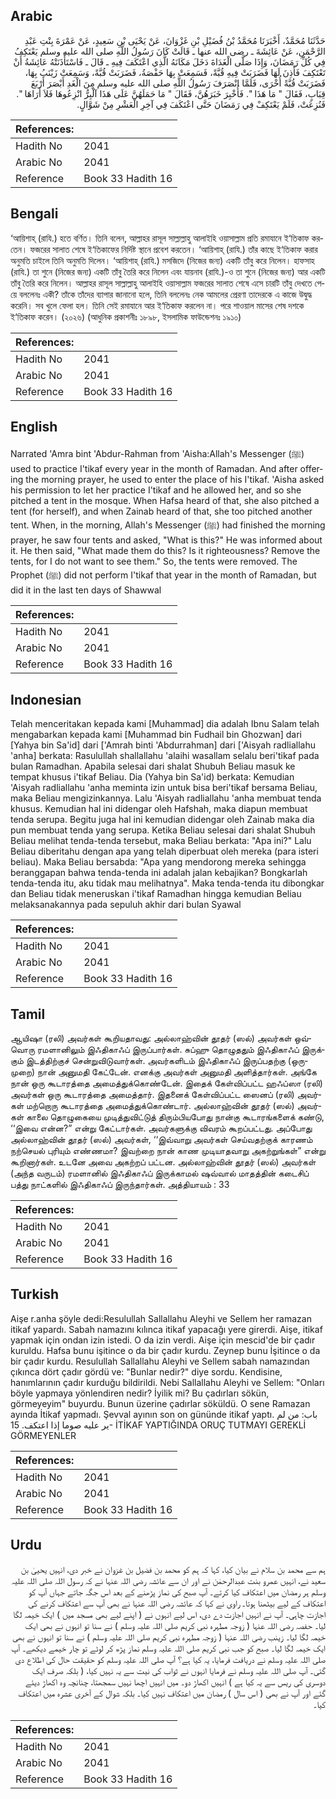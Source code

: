 ## Arabic


<div dir="rtl" lang="ar" style={{fontSize:'larger',backgroundColor:'#f8f9fa',padding:20}}>
حَدَّثَنَا مُحَمَّدٌ، أَخْبَرَنَا مُحَمَّدُ بْنُ فُضَيْلِ بْنِ غَزْوَانَ، عَنْ يَحْيَى بْنِ سَعِيدٍ، عَنْ عَمْرَةَ بِنْتِ عَبْدِ الرَّحْمَنِ، عَنْ عَائِشَةَ ـ رضى الله عنها ـ قَالَتْ كَانَ رَسُولُ اللَّهِ صلى الله عليه وسلم يَعْتَكِفُ فِي كُلِّ رَمَضَانَ، وَإِذَا صَلَّى الْغَدَاةَ دَخَلَ مَكَانَهُ الَّذِي اعْتَكَفَ فِيهِ ـ قَالَ ـ فَاسْتَأْذَنَتْهُ عَائِشَةُ أَنْ تَعْتَكِفَ فَأَذِنَ لَهَا فَضَرَبَتْ فِيهِ قُبَّةً، فَسَمِعَتْ بِهَا حَفْصَةُ، فَضَرَبَتْ قُبَّةً، وَسَمِعَتْ زَيْنَبُ بِهَا، فَضَرَبَتْ قُبَّةً أُخْرَى، فَلَمَّا انْصَرَفَ رَسُولُ اللَّهِ صلى الله عليه وسلم مِنَ الْغَدِ أَبْصَرَ أَرْبَعَ قِبَابٍ، فَقَالَ ‏"‏ مَا هَذَا ‏"‏‏.‏ فَأُخْبِرَ خَبَرَهُنَّ، فَقَالَ ‏"‏ مَا حَمَلَهُنَّ عَلَى هَذَا آلْبِرُّ انْزِعُوهَا فَلاَ أَرَاهَا ‏"‏‏.‏ فَنُزِعَتْ، فَلَمْ يَعْتَكِفْ فِي رَمَضَانَ حَتَّى اعْتَكَفَ فِي آخِرِ الْعَشْرِ مِنْ شَوَّالٍ‏.‏
</div>
<div style={{backgroundColor:'#f8f9fa',padding:20, marginBottom: 10}}><table> <thead> <tr> <th>References:</th> <th></th> </tr> </thead> <tbody><tr><td>Hadith No</td><td>2041</td></tr><tr><td>Arabic No</td><td>2041</td></tr><tr><td>Reference</td><td>Book 33 Hadith 16</td></tr></tbody></table></div>

## Bengali


<div dir="ltr" lang="bn" style={{fontSize:'larger',backgroundColor:'#f8f9fa',padding:20}}>
‘আয়িশাহ্ (রাযি.) হতে বর্ণিত। তিনি বলেন, আল্লাহর রাসূল সাল্লাল্লাহু আলাইহি ওয়াসাল্লাম প্রতি রমাযানে ই‘তিকাফ করতেন। ফজরের সালাত শেষে ই‘তিকাফের নির্দিষ্ট স্থানে প্রবেশ করতেন। ‘আয়িশাহ্ (রাযি.) তাঁর কাছে ই‘তিকাফ করার অনুমতি চাইলে তিনি অনুমতি দিলেন। ‘আয়িশাহ্ (রাযি.) মসজিদে (নিজের জন্য) একটি তাঁবু করে নিলেন। হাফসাহ (রাযি.) তা শুনে (নিজের জন্য) একটি তাঁবু তৈরি করে নিলেন এবং যায়নাব (রাযি.)-ও তা শুনে (নিজের জন্য) আর একটি তাঁবু তৈরি করে নিলেন। আল্লাহর রাসূল সাল্লাল্লাহু আলাইহি ওয়াসাল্লাম ফজরের সালাত শেষে এসে চারটি তাঁবু দেখতে পেয়ে বললেনঃ একী? তাঁকে তাঁদের ব্যাপার জানানো হলে, তিনি বললেনঃ নেক আমলের প্রেরণা তাদেরকে এ কাজে উদ্বুদ্ধ করেনি। সব খুলে ফেলা হল। তিনি সেই রমাযানে আর ই‘তিকাফ করলেন না। পরে শাওয়াল মাসের শেষ দশকে ই‘তিকাফ করেন। (২০২৬) (আধুনিক প্রকাশনীঃ ১৮৯৮, ইসলামিক ফাউন্ডেশনঃ ১৯১০)
</div>
<div style={{backgroundColor:'#f8f9fa',padding:20, marginBottom: 10}}><table> <thead> <tr> <th>References:</th> <th></th> </tr> </thead> <tbody><tr><td>Hadith No</td><td>2041</td></tr><tr><td>Arabic No</td><td>2041</td></tr><tr><td>Reference</td><td>Book 33 Hadith 16</td></tr></tbody></table></div>

## English


<div dir="ltr" lang="en" style={{fontSize:'larger',backgroundColor:'#f8f9fa',padding:20}}>
Narrated 'Amra bint 'Abdur-Rahman from 'Aisha:Allah's Messenger (ﷺ) used to practice I'tikaf every year in the month of Ramadan. And after offering the morning prayer, he used to enter the place of his I'tikaf. 'Aisha asked his permission to let her practice I'tikaf and he allowed her, and so she pitched a tent in the mosque. When Hafsa heard of that, she also pitched a tent (for herself), and when Zainab heard of that, she too pitched another tent. When, in the morning, Allah's Messenger (ﷺ) had finished the morning prayer, he saw four tents and asked, "What is this?" He was informed about it. He then said, "What made them do this? Is it righteousness? Remove the tents, for I do not want to see them." So, the tents were removed. The Prophet (ﷺ) did not perform I'tikaf that year in the month of Ramadan, but did it in the last ten days of Shawwal
</div>
<div style={{backgroundColor:'#f8f9fa',padding:20, marginBottom: 10}}><table> <thead> <tr> <th>References:</th> <th></th> </tr> </thead> <tbody><tr><td>Hadith No</td><td>2041</td></tr><tr><td>Arabic No</td><td>2041</td></tr><tr><td>Reference</td><td>Book 33 Hadith 16</td></tr></tbody></table></div>

## Indonesian


<div dir="ltr" lang="id" style={{fontSize:'larger',backgroundColor:'#f8f9fa',padding:20}}>
Telah menceritakan kepada kami [Muhammad] dia adalah Ibnu Salam telah mengabarkan kepada kami [Muhammad bin Fudhail bin Ghozwan] dari [Yahya bin Sa'id] dari ['Amrah binti 'Abdurrahman] dari ['Aisyah radliallahu 'anha] berkata: Rasulullah shallallahu 'alaihi wasallam selalu beri'tikaf pada bulan Ramadhan. Apabila selesai dari shalat Shubuh Beliau masuk ke tempat khusus i'tikaf Beliau. Dia (Yahya bin Sa'id) berkata: Kemudian 'Aisyah radliallahu 'anha meminta izin untuk bisa beri'tikaf bersama Beliau, maka Beliau mengizinkannya. Lalu 'Aisyah radliallahu 'anha membuat tenda khusus. Kemudian hal ini didengar oleh Hafshah, maka diapun membuat tenda serupa. Begitu juga hal ini kemudian didengar oleh Zainab maka dia pun membuat tenda yang serupa. Ketika Beliau selesai dari shalat Shubuh Beliau melihat tenda-tenda tersebut, maka Beliau berkata: "Apa ini?" Lalu Beliau diberitahu dengan apa yang telah diperbuat oleh mereka (para isteri beliau). Maka Beliau bersabda: "Apa yang mendorong mereka sehingga beranggapan bahwa tenda-tenda ini adalah jalan kebajikan? Bongkarlah tenda-tenda itu, aku tidak mau melihatnya". Maka tenda-tenda itu dibongkar dan Beliau tidak meneruskan i'tikaf Ramadhan hingga kemudian Beliau melaksanakannya pada sepuluh akhir dari bulan Syawal
</div>
<div style={{backgroundColor:'#f8f9fa',padding:20, marginBottom: 10}}><table> <thead> <tr> <th>References:</th> <th></th> </tr> </thead> <tbody><tr><td>Hadith No</td><td>2041</td></tr><tr><td>Arabic No</td><td>2041</td></tr><tr><td>Reference</td><td>Book 33 Hadith 16</td></tr></tbody></table></div>

## Tamil


<div dir="ltr" lang="ta" style={{fontSize:'larger',backgroundColor:'#f8f9fa',padding:20}}>
ஆயிஷா (ரலி) அவர்கள் கூறியதாவது: அல்லாஹ்வின் தூதர் (ஸல்) அவர்கள் ஒவ்வொரு ரமளானிலும் இஃதிகாஃப் இருப்பார்கள். சுப்ஹு தொழுததும் இஃதிகாஃப் இருக்கும் இடத்திற்குச் சென்றுவிடுவார்கள். அவர்களிடம் இஃதிகாஃப் இருப்பதற்கு (ஒருமுறை) நான் அனுமதி கேட்டேன். எனக்கு அவர்கள் அனுமதி அளித்தார்கள். அங்கே நான் ஒரு கூடாரத்தை அமைத்துக்கொண்டேன். இதைக் கேள்விப்பட்ட ஹஃப்ஸா (ரலி) அவர்கள் ஒரு கூடாரத்தை அமைத்தார். இதனைக் கேள்விப்பட்ட ஸைனப் (ரலி) அவர்கள் மற்றொரு கூடாரத்தை அமைத்துக்கொண்டார். அல்லாஹ்வின் தூதர் (ஸல்) அவர்கள் காலை தொழுகையை முடித்துவிட்டுத் திரும்பியபோது நான்கு கூடாரங்களைக் கண்டு, ‘‘இவை என்ன?” என்று கேட்டார்கள். அவர்களுக்கு விவரம் கூறப்பட்டது. அப்போது அல்லாஹ்வின் தூதர் (ஸல்) அவர்கள், ‘‘இவ்வாறு அவர்கள் செய்வதற்குக் காரணம் நற்செயல் புரியும் எண்ணமா? இவற்றை நான் காண முடியாதவாறு அகற்றுங்கள்” என்று கூறினார்கள். உடனே அவை அகற்றப் பட்டன. அல்லாஹ்வின் தூதர் (ஸல்) அவர்கள் (அந்த வருடம்) ரமளானில் இஃதிகாஃப் இருக்காமல் ஷவ்வால் மாதத்தின் கடைசிப் பத்து நாட்களில் இஃதிகாஃப் இருந்தார்கள். அத்தியாயம் : 33
</div>
<div style={{backgroundColor:'#f8f9fa',padding:20, marginBottom: 10}}><table> <thead> <tr> <th>References:</th> <th></th> </tr> </thead> <tbody><tr><td>Hadith No</td><td>2041</td></tr><tr><td>Arabic No</td><td>2041</td></tr><tr><td>Reference</td><td>Book 33 Hadith 16</td></tr></tbody></table></div>

## Turkish


<div dir="ltr" lang="tr" style={{fontSize:'larger',backgroundColor:'#f8f9fa',padding:20}}>
Aişe r.anha şöyle dedi:Resulullah Sallallahu Aleyhi ve Sellem her ramazan itikaf yapardı. Sabah namazını kılınca itikaf yapacağı yere girerdi. Aişe, itikaf yapmak için ondan izin istedi. O da izin verdi. Aişe için mescid'de bir çadır kuruldu. Hafsa bunu işitince o da bir çadır kurdu. Zeynep bunu İşitince o da bir çadır kurdu. Resulullah Sallallahu Aleyhi ve Sellem sabah namazından çıkınca dört çadır gördü ve: "Bunlar nedir?" diye sordu. Kendisine, hanımlarının çadır kurduğu bildirildi. Nebi Sallallahu Aleyhi ve Sellem: "Onları böyle yapmaya yönlendiren nedir? İyilik mi? Bu çadırları sökün, görmeyeyim" buyurdu. Bunun üzerine çadırlar söküldü. O sene Ramazan ayında İtikaf yapmadı. Şevval ayının son on gününde itikaf yaptı. باب: من لم ير عليه صوما إذا اعتكف. 15- İTİKAF YAPTIĞINDA ORUÇ TUTMAYI GEREKLİ GÖRMEYENLER
</div>
<div style={{backgroundColor:'#f8f9fa',padding:20, marginBottom: 10}}><table> <thead> <tr> <th>References:</th> <th></th> </tr> </thead> <tbody><tr><td>Hadith No</td><td>2041</td></tr><tr><td>Arabic No</td><td>2041</td></tr><tr><td>Reference</td><td>Book 33 Hadith 16</td></tr></tbody></table></div>

## Urdu


<div dir="rtl" lang="ur" style={{fontSize:'larger',backgroundColor:'#f8f9fa',padding:20}}>
ہم سے محمد بن سلام نے بیان کیا، کہا کہ ہم کو محمد بن فضیل بن غزوان نے خبر دی، انہیں یحییٰ بن سعید نے، انہیں عمرو بنت عبدالرحمٰن نے اور ان سے عائشہ رضی اللہ عنہا نے کہ رسول اللہ صلی اللہ علیہ وسلم ہر رمضان میں اعتکاف کیا کرتے۔ آپ صبح کی نماز پڑھنے کے بعد اس جگہ جاتے جہاں آپ کو اعتکاف کے لیے بیٹھنا ہوتا۔ راوی نے کہا کہ عائشہ رضی اللہ عنہا نے بھی آپ سے اعتکاف کرنے کی اجازت چاہی۔ آپ نے انہیں اجازت دے دی، اس لیے انہوں نے ( اپنے لیے بھی مسجد میں ) ایک خیمہ لگا لیا۔ حفصہ رضی اللہ عنہا ( زوجہ مطہرہ نبی کریم صلی اللہ علیہ وسلم ) نے سنا تو انہوں نے بھی ایک خیمہ لگا لیا۔ زینب رضی اللہ عنہا ( زوجہ مطہرہ نبی کریم صلی اللہ علیہ وسلم ) نے سنا تو انہوں نے بھی ایک خیمہ لگا لیا۔ صبح کو جب نبی کریم صلی اللہ علیہ وسلم نماز پڑھ کر لوٹے تو چار خیمے دیکھے۔ آپ صلی اللہ علیہ وسلم نے دریافت فرمایا، یہ کیا ہے؟ آپ صلی اللہ علیہ وسلم کو حقیقت حال کی اطلاع دی گئی۔ آپ صلی اللہ علیہ وسلم نے فرمایا انہوں نے ثواب کی نیت سے یہ نہیں کیا، ( بلکہ صرف ایک دوسری کی ریس سے یہ کیا ہے ) انہیں اکھاڑ دو۔ میں انہیں اچھا نہیں سمجھتا، چنانچہ وہ اکھاڑ دیئے گئے اور آپ نے بھی ( اس سال ) رمضان میں اعتکاف نہیں کیا۔ بلکہ شوال کے آخری عشرہ میں اعتکاف کیا۔
</div>
<div style={{backgroundColor:'#f8f9fa',padding:20, marginBottom: 10}}><table> <thead> <tr> <th>References:</th> <th></th> </tr> </thead> <tbody><tr><td>Hadith No</td><td>2041</td></tr><tr><td>Arabic No</td><td>2041</td></tr><tr><td>Reference</td><td>Book 33 Hadith 16</td></tr></tbody></table></div>
